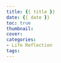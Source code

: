 ```yaml
---
title: {{ title }}
date: {{ date }}
toc: true
thumbnail:
cover:
categories:
- Life Reflection
tags:
---
```

